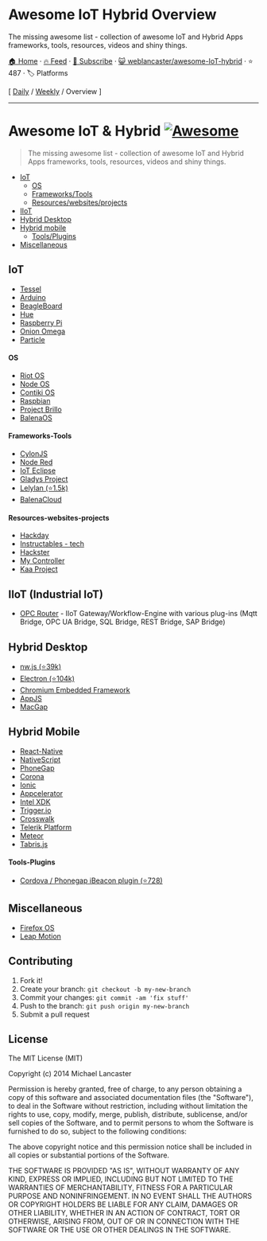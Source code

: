 # Awesome IoT Hybrid Overview

The missing awesome list - collection of awesome IoT and Hybrid Apps frameworks, tools, resources, videos and shiny things.

[🏠 Home](/README.md) · [🔥 Feed](https://www.trackawesomelist.com/weblancaster/awesome-IoT-hybrid/rss.xml) · [📮 Subscribe](https://trackawesomelist.us17.list-manage.com/subscribe?u=d2f0117aa829c83a63ec63c2f&id=36a103854c) · [😺 weblancaster/awesome-IoT-hybrid](https://github.com/weblancaster/awesome-IoT-hybrid) · ⭐ 487 · 🏷️ Platforms

[ [Daily](/content/weblancaster/awesome-IoT-hybrid/README.md) / [Weekly](/content/weblancaster/awesome-IoT-hybrid/week/README.md) / Overview ]

---

# Awesome IoT & Hybrid [![Awesome](https://cdn.rawgit.com/sindresorhus/awesome/d7305f38d29fed78fa85652e3a63e154dd8e8829/media/badge.svg)](https://github.com/sindresorhus/awesome)

> The missing awesome list - collection of awesome IoT and Hybrid Apps frameworks, tools, resources, videos and shiny things.

*   [IoT](#iot)
    *   [OS](#os)
    *   [Frameworks/Tools](#frameworks-tools)
    *   [Resources/websites/projects](#resources-websites-projects)
*   [IIoT](#iiot)
*   [Hybrid Desktop](#hybrid-desktop)
*   [Hybrid mobile](#hybrid-mobile)
    *   [Tools/Plugins](#tools-plugins)
*   [Miscellaneous](#miscellaneous)

## IoT

*   [Tessel](https://tessel.io/)
*   [Arduino](http://www.arduino.cc/)
*   [BeagleBoard](http://beagleboard.org/bone)
*   [Hue](http://www.developers.meethue.com/)
*   [Raspberry Pi](https://www.raspberrypi.org/)
*   [Onion Omega](https://www.kickstarter.com/projects/onion/onion-omega-invention-platform-for-the-internet-of/video_share)
*   [Particle](https://www.particle.io/)

#### OS

*   [Riot OS](http://www.riot-os.org/)
*   [Node OS](https://node-os.com/)
*   [Contiki OS](http://www.contiki-os.org/)
*   [Raspbian](http://raspbian.org/)
*   [Project Brillo](https://developers.google.com/brillo/)
*   [BalenaOS](https://www.balena.io/os/)

#### Frameworks-Tools

*   [CylonJS](http://cylonjs.com/)
*   [Node Red](http://nodered.org/)
*   [IoT Eclipse](http://iot.eclipse.org)
*   [Gladys Project](http://gladysproject.com)
*   [Lelylan (⭐1.5k)](https://github.com/lelylan/lelylan)
*   [BalenaCloud](https://www.balena.io/)

#### Resources-websites-projects

*   [Hackday](https://hackaday.io/projects)
*   [Instructables - tech](http://www.instructables.com/tag/type-id/category-technology/)
*   [Hackster](http://www.hackster.io/)
*   [My Controller](https://www.mycontroller.org/#/home)
*   [Kaa Project](https://www.kaaproject.org/)

## IIoT (Industrial IoT)

*   [OPC Router](https://www.opc-router.com/) - IIoT Gateway/Workflow-Engine with various plug-ins (Mqtt Bridge, OPC UA Bridge, SQL Bridge, REST Bridge, SAP Bridge)

## Hybrid Desktop

*   [nw.js (⭐39k)](https://github.com/nwjs/nw.js)
*   [Electron (⭐104k)](https://github.com/atom/electron)
*   [Chromium Embedded Framework](https://bitbucket.org/chromiumembedded/cef)
*   [AppJS](http://appjs.com/)
*   [MacGap](https://github.com/MacGapProject)

## Hybrid Mobile

*   [React-Native](http://facebook.github.io/react-native/)
*   [NativeScript](https://www.nativescript.org/)
*   [PhoneGap](http://phonegap.com/)
*   [Corona](http://coronalabs.com/)
*   [Ionic](http://ionicframework.com/)
*   [Appcelerator](http://www.appcelerator.com/)
*   [Intel XDK](https://software.intel.com/en-us/html5/tools)
*   [Trigger.io](https://trigger.io/)
*   [Crosswalk](https://crosswalk-project.org/)
*   [Telerik Platform](http://www.telerik.com/platform)
*   [Meteor](https://www.meteor.com/)
*   [Tabris.js](https://tabrisjs.com/)

#### Tools-Plugins

*   [Cordova / Phonegap iBeacon plugin (⭐728)](https://github.com/petermetz/cordova-plugin-ibeacon)

## Miscellaneous

*   [Firefox OS](https://www.mozilla.org/en-US/firefox/os/)
*   [Leap Motion](https://www.leapmotion.com/)

## Contributing

1.  Fork it!
2.  Create your branch: `git checkout -b my-new-branch`
3.  Commit your changes: `git commit -am 'fix stuff'`
4.  Push to the branch: `git push origin my-new-branch`
5.  Submit a pull request

## License

The MIT License (MIT)

Copyright (c) 2014 Michael Lancaster

Permission is hereby granted, free of charge, to any person obtaining a copy
of this software and associated documentation files (the "Software"), to deal
in the Software without restriction, including without limitation the rights
to use, copy, modify, merge, publish, distribute, sublicense, and/or sell
copies of the Software, and to permit persons to whom the Software is
furnished to do so, subject to the following conditions:

The above copyright notice and this permission notice shall be included in all
copies or substantial portions of the Software.

THE SOFTWARE IS PROVIDED "AS IS", WITHOUT WARRANTY OF ANY KIND, EXPRESS OR
IMPLIED, INCLUDING BUT NOT LIMITED TO THE WARRANTIES OF MERCHANTABILITY,
FITNESS FOR A PARTICULAR PURPOSE AND NONINFRINGEMENT. IN NO EVENT SHALL THE
AUTHORS OR COPYRIGHT HOLDERS BE LIABLE FOR ANY CLAIM, DAMAGES OR OTHER
LIABILITY, WHETHER IN AN ACTION OF CONTRACT, TORT OR OTHERWISE, ARISING FROM,
OUT OF OR IN CONNECTION WITH THE SOFTWARE OR THE USE OR OTHER DEALINGS IN THE
SOFTWARE.

